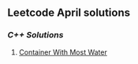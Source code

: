 ## Leetcode April solutions

### <em> C++ Solutions </em>
1. [Container With Most Water](/April2022/C++/Container_With_Most_Water.cpp)